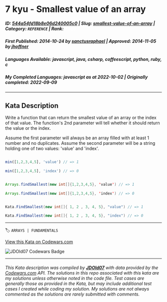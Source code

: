 # 7 kyu - Smallest value of an array

##### **ID**: [544a54fd18b8e06d240005c0](https://www.codewars.com/kata/544a54fd18b8e06d240005c0) | **Slug**: [smallest-value-of-an-array](https://www.codewars.com/kata/544a54fd18b8e06d240005c0) | **Category**: `REFERENCE` | **Rank**: <span style="color:white">7 kyu</span>

##### **First Published**: 2014-10-24 ***by*** [sanctusraphael](https://www.codewars.com/users/sanctusraphael) | **Approved**: 2014-11-05 ***by*** [jhoffner](https://www.codewars.com/users/jhoffner)

##### **Languages Available**: javascript, java, csharp, coffeescript, python, ruby, c

##### **My Completed Languages**: javascript ***as at*** 2022-10-02 | **Originally completed**: 2022-09-09

---

## Kata Description


Write a function that can return the smallest value of an array or the index of that value. The function's 2nd parameter will tell whether it should return the value or the index.



Assume the first parameter will always be an array filled with at least 1 number and no duplicates. Assume the second parameter will be a string holding one of two values: 'value' and 'index'.



```javascript

min([1,2,3,4,5], 'value') // => 1

min([1,2,3,4,5], 'index') // => 0

```



```java

Arrays.findSmallest(new int[]{1,2,3,4,5}, 'value') // => 1

Arrays.findSmallest(new int[]{1,2,3,4,5}, 'index') // => 0

```



```C#

Kata.FindSmallest(new int[]{ 1, 2 , 3, 4, 5}, "value") // => 1

Kata.FindSmallest(new int[]{ 1, 2 , 3, 4, 5}, "index") // => 0

```

---


🏷 `ARRAYS | FUNDAMENTALS`


[View this Kata on Codewars.com](https://www.codewars.com/kata/544a54fd18b8e06d240005c0)

![](https://www.codewars.com/users/jdold07/badges/large "JDOld07 Codewars Badge")

---

###### *This Kata description was compiled by [**JDOld07**](https://tpstech.dev) with data provided by the [Codewars.com](https://www.codewars.com) API.  The solutions in this repo associated with this kata are my solutions unless otherwise noted in the code file.  Test cases are generally those as provided in the Kata, but may include additional test cases I created while coding my solution.  My solutions are not always commented as the solutions are rarely submitted with comments.*
